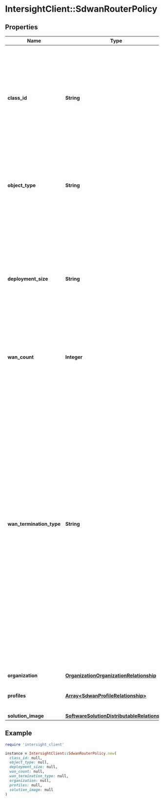 # IntersightClient::SdwanRouterPolicy

## Properties

| Name | Type | Description | Notes |
| ---- | ---- | ----------- | ----- |
| **class_id** | **String** | The fully-qualified name of the instantiated, concrete type. This property is used as a discriminator to identify the type of the payload when marshaling and unmarshaling data. | [default to &#39;sdwan.RouterPolicy&#39;] |
| **object_type** | **String** | The fully-qualified name of the instantiated, concrete type. The value should be the same as the &#39;ClassId&#39; property. | [default to &#39;sdwan.RouterPolicy&#39;] |
| **deployment_size** | **String** | Scale of the SD-WAN router virtual machine deployment. * &#x60;Typical&#x60; - Typical deployment configuration with 4 vCPUs and 4GB RAM. * &#x60;Minimal&#x60; - Minimal deployment configuration with 2 vCPUs and 4GB RAM. | [optional][default to &#39;Typical&#39;] |
| **wan_count** | **Integer** | Number of WAN connections across the SD-WAN site. | [optional][default to 2] |
| **wan_termination_type** | **String** | Defines if the WAN networks are singly or dually terminated. Dually terminated WANs are configured on all the SD-WAN routers. Singly terminated WANs are configured only on one of the SD-WAN routers. * &#x60;Single&#x60; - Singly terminated WANs ar evenly distributed across SD-WAN router nodes. A given WAN connection is available only on one of the router nodes. * &#x60;Dual&#x60; - Dually terminated WANs are configured on all the SD-WAN routers. A given WAN connection is available on multiple router nodes. | [optional][default to &#39;Single&#39;] |
| **organization** | [**OrganizationOrganizationRelationship**](OrganizationOrganizationRelationship.md) |  | [optional] |
| **profiles** | [**Array&lt;SdwanProfileRelationship&gt;**](SdwanProfileRelationship.md) | An array of relationships to sdwanProfile resources. | [optional] |
| **solution_image** | [**SoftwareSolutionDistributableRelationship**](SoftwareSolutionDistributableRelationship.md) |  | [optional] |

## Example

```ruby
require 'intersight_client'

instance = IntersightClient::SdwanRouterPolicy.new(
  class_id: null,
  object_type: null,
  deployment_size: null,
  wan_count: null,
  wan_termination_type: null,
  organization: null,
  profiles: null,
  solution_image: null
)
```

